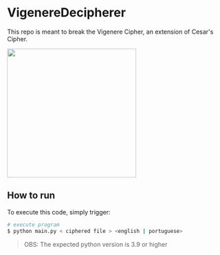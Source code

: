 # VigenereDecipherer

This repo is meant to break the Vigenere Cipher, an extension of Cesar's Cipher.

<img src=https://i.etsystatic.com/6447202/r/il/ff1f8a/2712347156/il_fullxfull.2712347156_fpdr.jpg width=300>

## How to run

To execute  this code, simply trigger:

```sh
# execute program
$ python main.py < ciphered file > <english | portuguese>
```
> OBS: The expected python version is 3.9 or higher